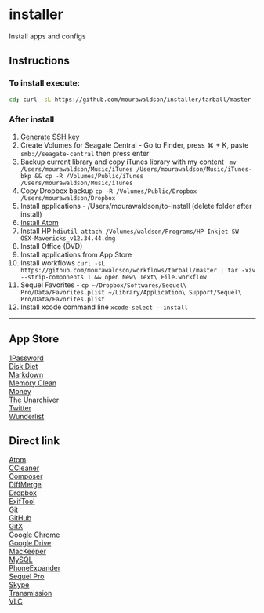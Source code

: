 # installer
Install apps and configs
## Instructions
### To install execute:
```bash
cd; curl -sL https://github.com/mourawaldson/installer/tarball/master | tar -xzv --strip-components 1 --exclude=README.md --exclude=LICENSE && bash installer
```
### After install
1. [Generate SSH key](https://help.github.com/articles/generating-ssh-keys)
2. Create Volumes for Seagate Central - Go to Finder, press ⌘ + K, paste ```smb://seagate-central``` then press enter
3. Backup current library and copy iTunes library with my content ``` mv /Users/mourawaldson/Music/iTunes /Users/mourawaldson/Music/iTunes-bkp && cp -R /Volumes/Public/iTunes /Users/mourawaldson/Music/iTunes```
4. Copy Dropbox backup ``` cp -R /Volumes/Public/Dropbox /Users/mourawaldson/Dropbox ```
5. Install applications - /Users/mourawaldson/to-install (delete folder after install)
6. [Install Atom](https://atom.io/download/mac)
7. Install HP ``` hdiutil attach /Volumes/waldson/Programs/HP-Inkjet-SW-OSX-Mavericks_v12.34.44.dmg ```
8. Install Office (DVD)
9. Install applications from App Store
10. Install workflows ``` curl -sL https://github.com/mourawaldson/workflows/tarball/master | tar -xzv --strip-components 1 && open New\ Text\ File.workflow ```
11. Sequel Favorites - ``` cp ~/Dropbox/Softwares/Sequel\ Pro/Data/Favorites.plist ~/Library/Application\ Support/Sequel\ Pro/Data/Favorites.plist ```
12. Install xcode command line ``` xcode-select --install ```

---
## App Store
[1Password](https://itunes.apple.com/br/app/1password-password-manager/id443987910?l=en&mt=12)  
[Disk Diet](https://itunes.apple.com/br/app/disk-diet/id445512770?l=en&mt=12)  
[Markdown](https://itunes.apple.com/br/app/markdown/id727484953?l=en&mt=12)  
[Memory Clean](https://itunes.apple.com/br/app/memory-clean/id451444120?l=en&mt=12)  
[Money](https://itunes.apple.com/br/app/money-by-jumsoft/id402410845?l=en&mt=12)  
[The Unarchiver](https://itunes.apple.com/br/app/the-unarchiver/id425424353?l=en&mt=12)  
[Twitter](https://itunes.apple.com/br/app/twitter/id409789998?l=en&mt=12)  
[Wunderlist](https://itunes.apple.com/br/app/wunderlist-to-do-list-tasks/id410628904?l=en&mt=12)  
## Direct link
[Atom](https://atom.io/download/mac)  
[CCleaner](https://www.piriform.com/ccleaner/download?mac)  
[Composer](https://getcomposer.org/download)  
[DiffMerge](https://sourcegear.com/diffmerge/downloads.php)  
[Dropbox](https://www.dropbox.com/download?full=1&plat=mac)  
[ExifTool](http://www.sno.phy.queensu.ca/~phil/exiftool)  
[Git](http://git-scm.com/download/mac)  
[GitHub](https://central.github.com/mac/latest)  
[GitX](http://builds.phere.net/GitX/development/GitX-dev.dmg)  
[Google Chrome](https://dl.google.com/chrome/mac/stable/GGRO/googlechrome.dmg)  
[Google Drive](https://dl.google.com/drive/installgoogledrive.dmg)  
[MacKeeper](http://download.mackeeper.com/package.php?bundleId=29_2)   
[MySQL](http://dev.mysql.com/downloads/mysql)  
[PhoneExpander](http://phoneexpander.com/download)  
[Sequel Pro](http://www.sequelpro.com/download)  
[Skype](http://www.skype.com/go/getskype-macosx)  
[Transmission](http://www.transmissionbt.com/download)  
[VLC](http://www.videolan.org/vlc/download-macosx.html)  
